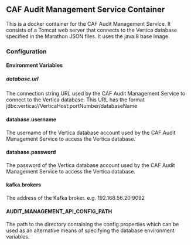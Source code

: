 ## CAF Audit Management Service Container

This is a docker container for the CAF Audit Management Service. It consists of a Tomcat web server that connects to the Vertica database specified in the Marathon JSON files.
It uses the java:8 base image.

### Configuration

#### Environment Variables

##### database.url
The connection string URL used by the CAF Audit Management Service to connect to the Vertica database. This URL has the format  jdbc:vertica://VerticaHost:portNumber/databaseName

#### database.username
The username of the Vertica database account used by the CAF Audit Management Service to access the Vertica database.

#### database.password
The password of the Vertica database account used by the CAF Audit Management Service to access the Vertica database.

#### kafka.brokers
The address of the Kafka broker. e.g. 192.168.56.20:9092

#### AUDIT\_MANAGEMENT\_API\_CONFIG\_PATH
The path to the directory containing the config.properties which can be used as an alternative means of specifying the database environment variables.
